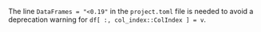 The line `DataFrames = "<0.19"` in the `project.toml` file is needed to avoid a deprecation warning for `df[ :, col_index::ColIndex ] = v`.